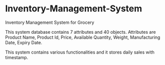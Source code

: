 # Inventory-Management-System
Inventory Management System for Grocery

This system database contains 7 attributes and 40 objects.
Attributes are Product Name, Product Id, Price, Available Quantity, Weight, Manufacturing Date, Expiry Date. 

This system contains various functionalities and it stores daily sales with timestamp. 
